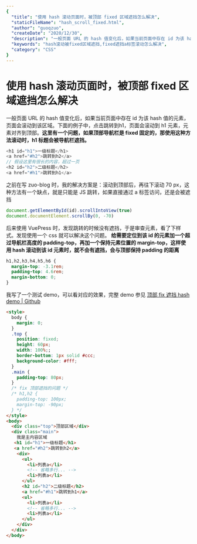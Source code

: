```yaml
---
{
  "title": "使用 hash 滚动页面时，被顶部 fixed 区域遮挡怎么解决",
  "staticFileName": "hash_scroll_fixed.html",
  "author": "guoqzuo",
  "createDate": "2020/12/30",
  "description": "一般页面 URL 的 hash 值变化后，如果当前页面中存在 id 为该 hash 值的元素，页面会滚动到该区域。下面的例子中，点击跳转到h1，页面会滚动到 h1 元素，元素对齐到顶部。**这里有一个问题，如果顶部导航栏是 fixed 固定的，那使用这种方法滚动时，h1 标题会被导航栏遮挡。**后来使用 VuePress 时，发现跳转的时候没有遮挡，于是审查元素，看了下样式。发现使用一个 css 就可以解决这个问题。 **给需要定位到该 id 的元素加一个超过导航栏高度的 padding-top，再加一个保持元素位置的 margin-top，这样使用 hash 滚动到该 id 元素时，就不会有遮挡，会与顶部保持 padding 的距离**",
  "keywords": "hash滚动被fixed区域遮挡,fixed遮挡a标签滚动怎么解决",
  "category": "CSS"
}
---
```

# 使用 hash 滚动页面时，被顶部 fixed 区域遮挡怎么解决
一般页面 URL 的 hash 值变化后，如果当前页面中存在 id 为该 hash 值的元素，页面会滚动到该区域。下面的例子中，点击跳转到h1，页面会滚动到 h1 元素，元素对齐到顶部。**这里有一个问题，如果顶部导航栏是 fixed 固定的，那使用这种方法滚动时，h1 标题会被导航栏遮挡。**
```js
<h1 id="h1">一级标题</h1>
<a href="#h2">跳转到h2</a>
// 假设这里有很长的内容，超过一页
<h2 id="h2">二级标题</h2>
<a href="#h1">跳转到h1</a>
```
之前在写 zuo-blog 时，我的解决方案是：滚动到顶部后，再往下滚动 70 px，这种方法有一个缺点，就是只能是 JS 跳转，如果直接通过 a 标签访问，还是会被遮挡
```js
document.getElementById(id).scrollIntoView(true)
document.documentElement.scrollBy(0, -70)
```
后来使用 VuePress 时，发现跳转的时候没有遮挡，于是审查元素，看了下样式。发现使用一个 css 就可以解决这个问题。 **给需要定位到该 id 的元素加一个超过导航栏高度的 padding-top，再加一个保持元素位置的 margin-top，这样使用 hash 滚动到该 id 元素时，就不会有遮挡，会与顶部保持 padding 的距离**
```css
h1,h2,h3,h4,h5,h6 {
  margin-top: -3.1rem;
  padding-top: 4.6rem;
  margin-bottom: 0;
}
```
我写了一个测试 demo，可以看对应的效果，完整 demo 参见 [顶部 fix 遮挡 hash demo | Github](https://github.com/zuoxiaobai/fedemo/tree/master/src/DebugDemo/顶部fix遮挡hash/index.html)
```html
<style>
  body {
    margin: 0;
  }
  .top {
    position: fixed;
    height: 60px;
    width: 100%;;
    border-bottom: 1px solid #ccc;
    background-color: #fff;
  }
  .main {
    padding-top: 80px;
  }
  /* fix 顶部遮挡的问题 */
  /* h1,h2 {
    padding-top: 100px;
    margin-top: -90px;
  } */
</style>
<body>
  <div class="top">顶部区域</div>
  <div class="main">
    我是主内容区域
   <h1 id="h1">一级标题</h1>
   <a href="#h2">跳转到h2</a>
    <div>
      <ul>
        <li>列表a</li>
        <!-- 省略多行... -->
        <li>列表a</li>
      </ul>
      <h2 id="h2">二级标题</h2>
      <a href="#h1">跳转到h1</a>
      <ul>
        <li>列表a</li>
        <!-- 省略多行... -->
        <li>列表a</li>
      </ul>
    </div>
  </div>
</body>
```
